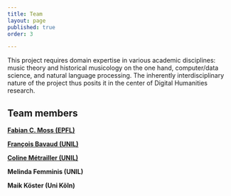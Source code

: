 ```yaml
---
title: Team
layout: page
published: true
order: 3

---
```


​This project requires domain expertise in various academic disciplines: music theory and
historical musicology on the one hand, computer/data science, and natural language processing. The
inherently interdisciplinary nature of the project thus posits it in the center of Digital Humanities research.

<!-- Both Fabian C. Moss and Coline Métrailler possess degrees in musicology and mathematics, and have
extensive experience in natural language processing and data science. The main applicant’s prior work on the
primary source material for this project (Moss, 2012), as well as his more recent work on corpus-based music
studies (e.g. Landnes et al., 2019; Neuwirth et al., 2018; Moss, Neuwirth et al., 2019, Moss, 2019; Moss, Souza
& Rohrmeier, 2020; Lieck et al., in review; Harasim et al., in review) is particularly relevant. The broad
expertise of the second applicant François Bavaud in text processing, corpus statistics, and mathematical
modeling (e.g. Bavaud, 2005, 2020; Bavaud et al., 2015; Ceré & Bavaud, 2019), as well as his experience with
the application of mathematical models to musical data (Cocco & Bavaud, 2015) is instrumental in ensuring
the choice of relevant methods and overall formalisms. Hence, the collective and complementary expertise of
the project team ensures the success of the project. -->

## Team members

**[Fabian C. Moss (EPFL)](https://people.epfl.ch/fabian.moss)**

**[François Bavaud (UNIL)](https://www.unil.ch/sli/francoisbavaud)**

**[Coline Métrailler (UNIL)](https://www.unil.ch/sli/home/menuinst/collaborateurtrices/metrailler-coline.html)**

**Melinda Femminis (UNIL)**

**Maik Köster (Uni Köln)**

<!-- During the project, a number of tasks will offer opportunities for students to collaborate as assistants in the project.
These include 

* OCR correction
* text annotation and markup
* music encoding
* web design
* and programming tasks

The positions will be announced soon in more detail. If you are interested, don't hesitate to [contact us](mailto:fabian.moss@epfl.ch)! -->